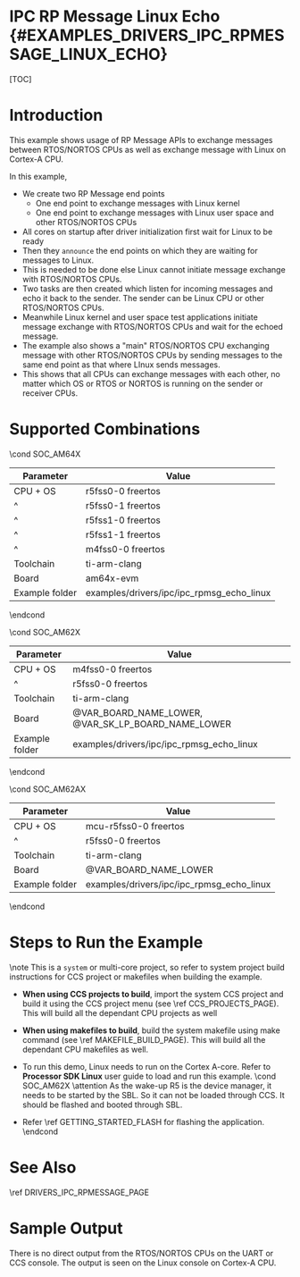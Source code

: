 # IPC RP Message Linux Echo {#EXAMPLES_DRIVERS_IPC_RPMESSAGE_LINUX_ECHO}

[TOC]

# Introduction

This example shows usage of RP Message APIs to exchange messages between RTOS/NORTOS CPUs as
well as exchange message with Linux on Cortex-A CPU.

In this example,
- We create two RP Message end points
  - One end point to exchange messages with Linux kernel
  - One end point to exchange messages with Linux user space and other RTOS/NORTOS CPUs
- All cores on startup after driver initialization first wait for Linux to be ready
- Then they `announce` the end points on which they are waiting for messages to Linux.
- This is needed to be done else Linux cannot initiate message exchange with RTOS/NORTOS CPUs.
- Two tasks are then created which listen for incoming messages and echo it back to the sender.
  The sender can be Linux CPU or other RTOS/NORTOS CPUs.
- Meanwhile Linux kernel and user space test applications initiate message exchange with RTOS/NORTOS CPUs
  and wait for the echoed message.
- The example also shows a "main" RTOS/NORTOS CPU exchanging message with other RTOS/NORTOS CPUs
  by sending messages to the same end point as that where LInux sends messages.
- This shows that all CPUs can exchange messages with each other, no matter which OS or RTOS or NORTOS
  is running on the sender or receiver CPUs.

# Supported Combinations

\cond SOC_AM64X

 Parameter      | Value
 ---------------|-----------
 CPU + OS       | r5fss0-0 freertos
 ^              | r5fss0-1 freertos
 ^              | r5fss1-0 freertos
 ^              | r5fss1-1 freertos
 ^              | m4fss0-0 freertos
 Toolchain      | ti-arm-clang
 Board          | am64x-evm
 Example folder | examples/drivers/ipc/ipc_rpmsg_echo_linux

\endcond


\cond SOC_AM62X

 Parameter      | Value
 ---------------|-----------
 CPU + OS       | m4fss0-0 freertos
 ^              | r5fss0-0 freertos
 Toolchain      | ti-arm-clang
 Board          | @VAR_BOARD_NAME_LOWER, @VAR_SK_LP_BOARD_NAME_LOWER
 Example folder | examples/drivers/ipc/ipc_rpmsg_echo_linux

\endcond

\cond SOC_AM62AX

 Parameter      | Value
 ---------------|-----------
 CPU + OS       | mcu-r5fss0-0 freertos
 ^              | r5fss0-0 freertos
 Toolchain      | ti-arm-clang
 Board          | @VAR_BOARD_NAME_LOWER
 Example folder | examples/drivers/ipc/ipc_rpmsg_echo_linux

\endcond
# Steps to Run the Example

\note This is a `system` or multi-core project, so refer to system project build instructions for CCS project or makefiles when building the example.

- **When using CCS projects to build**, import the system CCS project
  and build it using the CCS project menu (see \ref CCS_PROJECTS_PAGE). This will build all the dependant CPU projects as well
- **When using makefiles to build**, build the system makefile using
  make command (see \ref MAKEFILE_BUILD_PAGE). This will build all the dependant CPU makefiles as well.
- To run this demo, Linux needs to run on the Cortex A-core. Refer to **Processor SDK Linux** user guide to load and run this example.
\cond SOC_AM62X
\attention As the wake-up R5 is the device manager, it needs to be started by the SBL. So it can not be loaded through CCS. It should be flashed and booted through SBL.

- Refer \ref GETTING_STARTED_FLASH for flashing the application.
\endcond

# See Also

\ref DRIVERS_IPC_RPMESSAGE_PAGE

# Sample Output

There is no direct output from the RTOS/NORTOS CPUs on the UART or CCS console.
The output is seen on the Linux console on Cortex-A CPU.